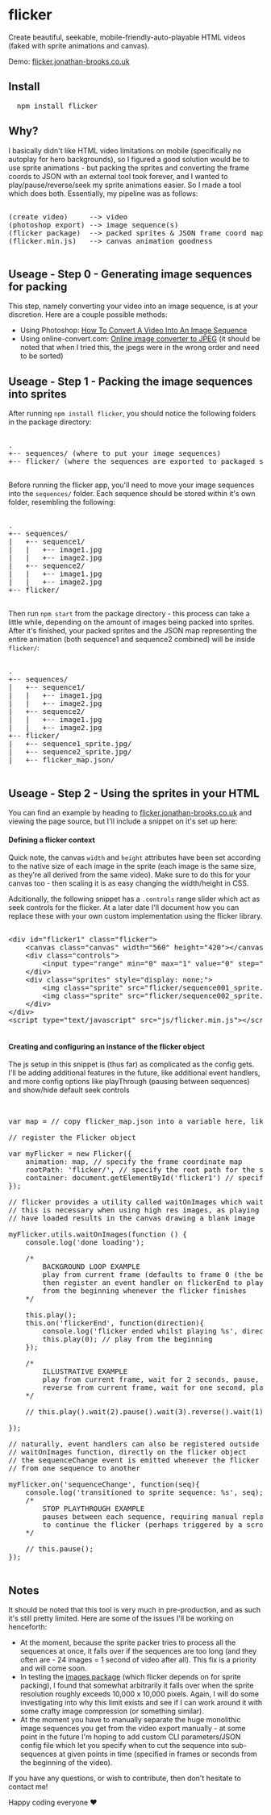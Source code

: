 # flicker
Create beautiful, seekable, mobile-friendly-auto-playable HTML videos (faked with sprite animations and canvas).

Demo: [flicker.jonathan-brooks.co.uk](http://flicker.jonathan-brooks.co.uk)

## Install

<pre>
  npm install flicker
</pre>

## Why?

I basically didn't like HTML video limitations on mobile (specifically no autoplay for hero backgrounds), so I figured
a good solution would be to use sprite animations - but packing the sprites and converting the frame coords to JSON with an external tool
took forever, and I wanted to play/pause/reverse/seek my sprite animations easier. So I made a tool which does both.
Essentially, my pipeline was as follows:

<pre>

(create video)     --> video 
(photoshop export) --> image sequence(s)
(flicker package)  --> packed sprites &amp; JSON frame coord map
(flicker.min.js)   --> canvas animation goodness

</pre>

## Useage - Step 0 - Generating image sequences for packing

This step, namely converting your video into an image sequence, is at your discretion. Here are a couple possible methods:
* Using Photoshop: [How To Convert A Video Into An Image Sequence](https://ihatetomatoes.net/convert-video-image-sequence/)
* Using online-convert.com: [Online image converter to JPEG](http://image.online-convert.com/convert-to-jpg) (it should be noted that when I tried this, the jpegs were in the wrong order and need to be sorted)

## Useage - Step 1 - Packing the image sequences into sprites

After running `npm install flicker`, you should notice the following folders in the package directory:

<pre>

.
+-- sequences/ (where to put your image sequences)
+-- flicker/ (where the sequences are exported to packaged sprites and frame coord map)

</pre>

Before running the flicker app, you'll need to move your image sequences into the `sequences/` folder. 
Each sequence should be stored within it's own folder, resembling the following: 

<pre>

.
+-- sequences/
|   +-- sequence1/
|   |	+-- image1.jpg 
|   |	+-- image2.jpg 
|   +-- sequence2/
|   |	+-- image1.jpg 
|   |	+-- image2.jpg 
+-- flicker/

</pre>

Then run `npm start` from the package directory - this process can take a little while, depending on the amount of images
being packed into sprites. After it's finished, your packed sprites and the JSON map representing the entire animation
(both sequence1 and sequence2 combined) will be inside `flicker/`:

<pre>

.
+-- sequences/
|   +-- sequence1/
|   |	+-- image1.jpg 
|   |	+-- image2.jpg 
|   +-- sequence2/
|   |	+-- image1.jpg 
|   |	+-- image2.jpg 
+-- flicker/
|   +-- sequence1_sprite.jpg/
|   +-- sequence2_sprite.jpg/
|   +-- flicker_map.json/

</pre>

## Useage - Step 2 - Using the sprites in your HTML

You can find an example by heading to [flicker.jonathan-brooks.co.uk](http://flicker.jonathan-brooks.co.uk) and viewing the page source,
but I'll include a snippet on it's set up here:

#### Defining a flicker context

Quick note, the canvas `width` and `height` attributes have been set according to the native size of each
image in the sprite (each image is the same size, as they're all derived from the same video). Make sure
to do this for your canvas too - then scaling it is as easy changing the width/height in CSS. 

Adcitionally, the following snippet has a `.controls` range slider which act as seek controls
for the flicker. At a later date I'll document how you can replace these with your own custom implementation using the
flicker library.

<pre>

&lt;div id="flicker1" class="flicker"&gt;
	&lt;canvas class="canvas" width="560" height="420"&gt;&lt;/canvas&gt;
	&lt;div class="controls"&gt;
		&lt;input type="range" min="0" max="1" value="0" step="1" oninput="this.setAttribute('value', this.value);"/&gt;
	&lt;/div&gt;
	&lt;div class="sprites" style="display: none;"&gt;
		&lt;img class="sprite" src="flicker/sequence001_sprite.jpg" alt=" "/&gt;
		&lt;img class="sprite" src="flicker/sequence002_sprite.jpg" alt=" "/&gt;
	&lt;/div&gt;		
&lt;/div&gt;				
&lt;script type="text/javascript" src="js/flicker.min.js"&gt;&lt;/script&gt;

</pre>

#### Creating and configuring an instance of the flicker object

The js setup in this snippet is (thus far) as complicated as the config gets. I'll be adding additional features
in the future, like additional event handlers, and more config options like playThrough (pausing between sequences)
and show/hide default seek controls

<pre>		

var map = // copy flicker_map.json into a variable here, like { frames: [SUPER LONG ARRAY] };

// register the Flicker object

var myFlicker = new Flicker({
	animation: map, // specify the frame coordinate map
	rootPath: 'flicker/', // specify the root path for the sprites (defaults to flicker/)
	container: document.getElementById('flicker1') // specify the context for the flicker
});

// flicker provides a utility called waitOnImages which waits for the source sprites to load
// this is necessary when using high res images, as playing the animation before the images
// have loaded results in the canvas drawing a blank image

myFlicker.utils.waitOnImages(function () {
	console.log('done loading');

	/*  
		BACKGROUND LOOP EXAMPLE
	    play from current frame (defaults to frame 0 (the beginning)), 
		then register an event handler on flickerEnd to play the flicker
		from the beginning whenever the flicker finishes
	*/

	this.play();
	this.on('flickerEnd', function(direction){
		console.log('flicker ended whilst playing %s', direction);
		this.play(0); // play from the beginning
	});

	/*  
		ILLUSTRATIVE EXAMPLE
	    play from current frame, wait for 2 seconds, pause, wait for 3 seconds,
		reverse from current frame, wait for one second, play from frame 0 (the beginning)
	*/

	// this.play().wait(2).pause().wait(3).reverse().wait(1).play(0);
				
});

// naturally, event handlers can also be registered outside the
// waitOnImages function, directly on the flicker object
// the sequenceChange event is emitted whenever the flicker transitions
// from one sequence to another

myFlicker.on('sequenceChange', function(seq){
	console.log('transitioned to sprite sequence: %s', seq);
	/*  
		STOP PLAYTHROUGH EXAMPLE
		pauses between each sequence, requiring manual replaying
		to continue the flicker (perhaps triggered by a scroll event?)
	*/
	
	// this.pause(); 
});	

</pre>

## Notes

It should be noted that this tool is very much in pre-production, and as such it's still pretty limited. Here
are some of the issues I'll be working on henceforth:

* At the moment, because the sprite packer tries to process all the sequences at once, it falls over if
the sequences are too long (and they often are - 24 images = 1 second of video after all). This fix is a priority
and will come soon.
* In testing the [images package](https://www.npmjs.com/package/images) (which flicker depends on for sprite packing),
I found that somewhat arbitrarily it falls over when the sprite resolution roughly exceeds 10,000 x 10,000 pixels. Again, I 
will do some investigating into why this limit exists and see if I can work around it with some crafty image compression 
(or something similar).
* At the moment you have to manually separate the huge monolithic image sequences you get from the video export manually - 
at some point in the future I'm hoping to add custom CLI parameters/JSON config file which let you specify when to cut the sequence 
into sub-sequences at given points in time (specified in frames or seconds from the beginning of the video).

If you have any questions, or wish to contribute, then don't hesitate to contact me!

Happy coding everyone ♥